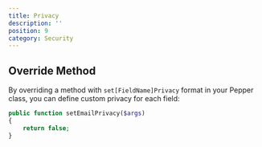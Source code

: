 ```yaml
---
title: Privacy
description: ''
position: 9
category: Security
---
```


## Override Method

By overriding a method with `set[FieldName]Privacy` format in your Pepper class, you can define custom privacy for each field:

```php
public function setEmailPrivacy($args)
{
    return false;
}
```
